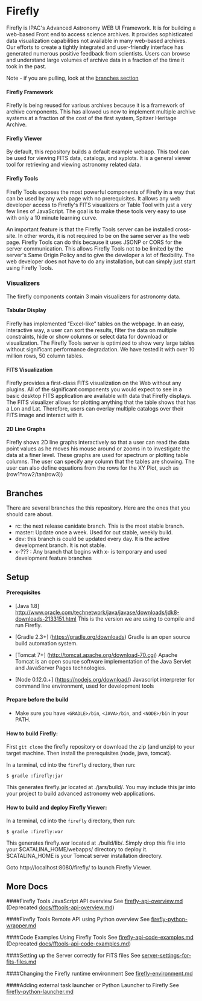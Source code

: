 # Firefly

Firefly is IPAC's Advanced Astronomy WEB UI Framework. It is for building a web-based Front end to access science archives. It provides sophisticated data visualization capabilities not available in many web-based archives. Our efforts to create a tightly integrated and user-friendly interface has generated numerous positive feedback from scientists. Users can browse and understand large volumes of archive data in a fraction of the time it took in the past.

Note - if you are pulling, look at the [branches section](#branches)


#### Firefly Framework
Firefly is being reused for various archives because it is a framework of archive components. This has allowed us now to implement multiple archive systems at a fraction of the cost of the first system, Spitzer Heritage Archive.


#### Firefly Viewer

By default, this repository builds a default example webapp. This tool can be used for viewing FITS data, catalogs, and xyplots. It is a general viewer tool for retrieving and viewing astronomy related data.

#### Firefly Tools

Firefly Tools exposes the most powerful components of Firefly in a way that can be used by any web page with no prerequisites. It allows any web developer access to Firefly's FITS visualizers or Table Tool with just a very few lines of JavaScript. The goal is to make these tools very easy to use with only a 10 minute learning curve.

An important feature is that the Firefly Tools server can be installed cross-site. In other words, it is not required to be on the same server as the web page. Firefly Tools can do this because it uses JSONP or CORS for the server communication. This allows Firefly Tools not to be limited by the server's Same Origin Policy and to give the developer a lot of flexibility. The web developer does not have to do any installation, but can simply just start using Firefly Tools.

### Visualizers
The firefly components contain 3 main visualizers for astronomy data.


#### Tabular Display
Firefly has implemented “Excel-like” tables on the webpage. In an easy, interactive way, a user can sort the results, filter the data on multiple constraints, hide or show columns or select data for download or visualization. The Firefly Tools server is optimized to show very large tables without significant performance degradation. We have tested it with over 10 million rows, 50 column tables.

#### FITS Visualization
Firefly provides a first-class FITS visualization on the Web without any plugins. All of the significant components you would expect to see in a basic desktop FITS application are available with data that Firefly displays. The FITS visualizer allows for plotting anything that the table shows that has a Lon and Lat. Therefore, users can overlay multiple catalogs over their FITS image and interact with it.

#### 2D Line Graphs
Firefly shows 2D line graphs interactively so that a user can read the data point values as he moves his mouse around or zooms in to investigate the data at a finer level. These graphs are used for spectrum or plotting table columns. The user can specify any column that the tables are showing. The user can also define equations from the rows for the XY Plot, such as (row1*row2/tan(row3))

## Branches
There are several branches the this repository.  Here are the ones that you should care about.

 - rc: the next release canidate branch.  This is the most stable branch. 
 - master: Update once a week.  Used for out stable, weekly build. 
 - dev: this branch is could be updated every day. It is the active development branch. It is not stable.
 - x-??? : Any branch that begins with x- is temporary and used development feature branches


## Setup

#### Prerequisites
 -  [Java 1.8] http://www.oracle.com/technetwork/java/javase/downloads/jdk8-downloads-2133151.html
    This is the version we are using to compile and run Firefly.  

 -  [Gradle 2.3+] (https://gradle.org/downloads)
    Gradle is an open source build automation system.


 -  [Tomcat 7+] (http://tomcat.apache.org/download-70.cgi)
    Apache Tomcat is an open source software implementation of the Java Servlet and JavaServer Pages technologies.

 -  [Node 0.12.0.+] (https://nodejs.org/download/)
    Javascript interpreter for command line environment, used for development tools

#### Prepare before the build
 - Make sure you have  `<GRADLE>/bin`, `<JAVA>/bin`, and `<NODE>/bin` in your PATH.


#### How to build Firefly:

First `git clone` the firefly repository or download the zip (and unzip) to your target machine. Then install the prerequisites (node, java, tomcat).

In a terminal, cd into the `firefly` directory, then run:

    $ gradle :firefly:jar

This generates firefly.jar located at ./jars/build/.
You may include this jar into your project to build advanced astronomy web applications.


#### How to build and deploy Firefly Viewer:

In a terminal, cd into the `firefly` directory, then run:

    $ gradle :firefly:war

This generates firefly.war located at ./build/lib/.
Simply drop this file into your $CATALINA_HOME/webapps/ directory to deploy it.
$CATALINA_HOME is your Tomcat server installation directory.

Goto http://localhost:8080/firefly/ to launch Firefly Viewer.


## More Docs

####Firefly Tools JavaScript API overview
See [firefly-api-overview.md](docs/firefly-api-overview.md)
 (Deprecated [docs/fftools-api-overview.md](docs/fftools-api-overview.md))

####Firefly Tools Remote API using Python overview
See [firefly-python-wrapper.md](docs/firefly-python-wrapper.md)

####Code Examples Using Firefly Tools
See [firefly-api-code-examples.md](docs/firefly-api-code-examples.md)
 (Deprecated [docs/fftools-api-code-examples.md](docs/fftools-api-code-examples.md))

####Setting up the Server correctly for FITS files
See [server-settings-for-fits-files.md](docs/server-settings-for-fits-files.md)

####Changing the Firefly runtime environment
See [firefly-environment.md](docs/firefly-environment.md)

####Adding external task launcher or Python Launcher to Firefly
See [firefly-python-launcher.md](docs/firefly-external-task-launcher.md)

